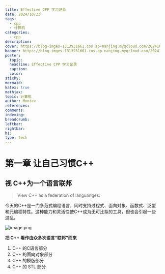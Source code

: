 ```yaml
---
title: Effective CPP 学习记录
date: 2024/10/23
tags:
  - cpp
  - 计算机
categories:
  - cpp
description: 
cover: https://blog-imges-1313931661.cos.ap-nanjing.myqcloud.com/20241023160351.png
banner: https://blog-imges-1313931661.cos.ap-nanjing.myqcloud.com/20241023160351.png
poster:
  topic: 
  headline: Effective CPP 学习记录
  caption: 
  color: 
sticky: 
mermaid: 
katex: true
mathjax: 
topic: 计算机
author: Montee
references: 
comments: 
indexing: 
breadcrumb: 
leftbar: 
rightbar: 
h1: 
type: tech
---
```


# 第一章 让自己习惯C++

## 视  C++为一个语言联邦

> View C++ as a federation of languanges.

今天的C++是一门多范式编程语言，同时支持过程式、面向对象、函数式、泛型和元编程特性。这种能力和灵活性使C++成为无可比拟的工具，但也会引起一些混乱。

![image.png](https://blog-imges-1313931661.cos.ap-nanjing.myqcloud.com/20241023161806.png)

**把 C++ 看作由众多次语言“联邦”而来**

 1. C++ 的C语言部分
 2. C++ 的面向对象部分
 3. C++ 的模版部分
 4. C++ 的 STL 部分
